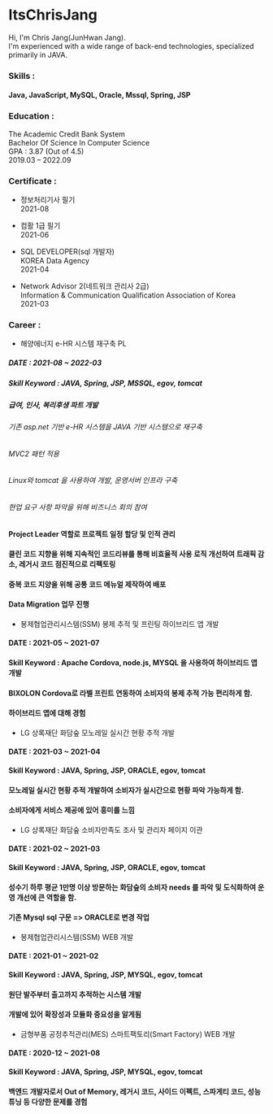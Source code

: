 # ItsChrisJang
Hi, I'm Chris Jang(JunHwan Jang).<br/>
I'm experienced with a wide range of back-end technologies, specialized primarily in JAVA.

### Skills :
#### Java, JavaScript, MySQL, Oracle, Mssql, Spring, JSP

### Education :
The Academic Credit Bank System<br/>
Bachelor Of Science In Computer Science<br/>
GPA : 3.87 (Out of 4.5)<br/>
2019.03 – 2022.09

### Certificate :
- 정보처리기사 필기<br/>
2021-08

- 컴활 1급 필기<br/>
2021-06

- SQL DEVELOPER(sql 개발자)<br/>
KOREA Data Agency<br/>
2021-04 

- Network Advisor 2(네트워크 관리사 2급)<br/>
Information & Communication Qualification Association of Korea<br/>
2021-03 

### Career :
- 해양에너지 e-HR 시스템 재구축 PL<br/>
##### DATE : 2021-08 ~ 2022-03<br/>
##### Skill Keyword : JAVA, Spring, JSP, MSSQL, egov, tomcat<br/>
##### 급여, 인사, 복리후생 파트 개발<br/>
###### 기존 asp.net 기반 e-HR 시스템을 JAVA 기반 시스템으로 재구축<br/>
###### MVC2 패턴 적용<br/>
###### Linux와 tomcat 을 사용하여 개발, 운영서버 인프라 구축<br/>
###### 현업 요구 사항 파악을 위해 비즈니스 회의 참여<br/>
#### Project Leader 역할로 프로젝트 일정 할당 및 인적 관리<br/>
#### 클린 코드 지향을 위해 지속적인 코드리뷰를 통해 비효율적 사용 로직 개선하여 트래픽 감소, 레거시 코드 점진적으로 리펙토링<br/>
#### 중복 코드 지양을 위해 공통 코드 메뉴얼 제작하여 배포<br/>
#### Data Migration 업무 진행<br/>

- 봉제협업관리시스템(SSM) 봉제 추적 및 프린팅 하이브리드 앱 개발<br/>
#### DATE : 2021-05 ~ 2021-07<br/>
#### Skill Keyword : Apache Cordova, node.js, MYSQL 을 사용하여 하이브리드 앱 개발<br/>
#### BIXOLON Cordova로 라벨 프린트 연동하여 소비자의 봉제 추적 가능 편리하게 함.<br/>
#### 하이브리드 앱에 대해 경험<br/>

- LG 상록재단 화담숲 모노레일 실시간 현황 추적 개발<br/>
#### DATE : 2021-03 ~ 2021-04<br/>
#### Skill Keyword : JAVA, Spring, JSP, ORACLE, egov, tomcat<br/>
#### 모노레일 실시간 현황 추적 개발하여 소비자가 실시간으로 현황 파악 가능하게 함.<br/>
#### 소비자에게 서비스 제공에 있어 흥미를 느낌<br/>

- LG 상록재단 화담숲 소비자만족도 조사 및 관리자 페이지 이관<br/>
#### DATE : 2021-02 ~ 2021-03 <br/>
#### Skill Keyword : JAVA, Spring, JSP, ORACLE, egov, tomcat<br/>
#### 성수기 하루 평균 1만명 이상 방문하는 화담숲의 소비자 needs 를 파악 및 도식화하여 운영 개선에 큰 역할을 함.<br/>
#### 기존 Mysql sql 구문 => ORACLE로 변경 작업<br/>

- 봉제협업관리시스템(SSM) WEB 개발 <br/>
#### DATE : 2021-01 ~ 2021-02<br/>
#### Skill Keyword : JAVA, Spring, JSP, MYSQL, egov, tomcat<br/>
#### 원단 발주부터 출고까지 추적하는 시스템 개발<br/>
#### 개발에 있어 확장성과 모듈화 중요성을 알게됨<br/>

- 금형부품 공정추적관리(MES) 스마트팩토리(Smart Factory) WEB 개발 <br/>
#### DATE : 2020-12 ~ 2021-08<br/>
#### Skill Keyword : JAVA, Spring, JSP, MYSQL, egov, tomcat<br/>
#### 백엔드 개발자로서 Out of Memory, 레거시 코드, 사이드 이펙트, 스파게티 코드, 성능 튜닝 등 다양한 문제를 경험<br/>






